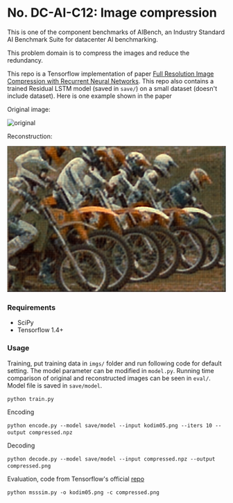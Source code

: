 # No. DC-AI-C12: Image compression
This is one of the component benchmarks of AIBench, an Industry Standard AI Benchmark Suite for datacenter AI benchmarking.

This problem domain is to compress the images and reduce the redundancy.


This repo is a Tensorflow implementation of paper [Full Resolution Image Compression with Recurrent Neural Networks](https://arxiv.org/pdf/1608.05148.pdf). This repo also contains a trained Residual LSTM model (saved in `save/`) on a small dataset (doesn't include dataset). Here is one example shown in the paper

Original image:

![original](kodim05.png)

Reconstruction:

![reconstruction](compressed.png)

### Requirements
- SciPy
- Tensorflow 1.4+

### Usage
Training, put training data in `imgs/` folder and run following code for default setting. The model parameter can be modified in `model.py`. Running time comparison of original and reconstructed images can be seen in `eval/`. Model file is saved in `save/model`.

```
python train.py
```

Encoding

```
python encode.py --model save/model --input kodim05.png --iters 10 --output compressed.npz
```

Decoding

```
python decode.py --model save/model --input compressed.npz --output compressed.png
```

Evaluation, code from Tensorflow's official [repo](https://github.com/tensorflow/models/blob/master/research/compression/image_encoder/msssim.py)

```
python msssim.py -o kodim05.png -c compressed.png
```
